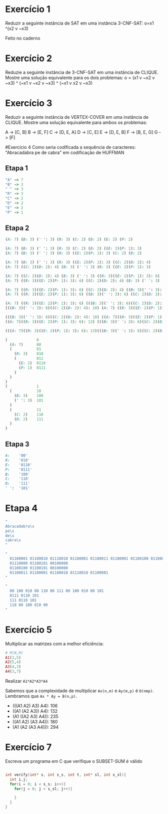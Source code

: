 # Exercício 1
Reduzir a seguinte instância de SAT em uma instância 3-CNF-SAT: o=x1 ^(x2 v ~x3)

Feito no caderno

# Exercício 2

Reduzie a seguinte instância de 3-CNF-SAT em uma instância de CLIQUE. Mostre uma solução equivalente para os dois problemas:
o = (x1 v ~x2 v ~x3) ^ (~x1 v ~x2 v ~x3) ^ (~x1 v x2 v ~x3)

# Exercício 3
Reduzir a seguinte instância de VERTEX-COVER em uma instância de CLIQUE. Mostre uma solução equivalente para ambos os problemas:

A -> [C, B]
B -> [E, F]
C -> [D, E, A]
D -> [C, E]
E -> [D, E, B]
F -> [B, E, G]
G -> [F]

#Exercício 4
Como seria codificada a sequência de caracteres:
"Abracadabra pe de cabra" em codificação de HUFFMAN

## Etapa 1
```ruby
"A" -> 7
"B" -> 3
" " -> 3
"R" -> 3
"C" -> 2
"D" -> 2
"E" -> 2
"P" -> 1
```

## Etapa 2

```ruby
(A: 7) (B: 3) (' ': 3) (R: 3) (C: 2) (D: 2) (E: 2) (P: 2)

(A: 7) (B: 3) (' ': 3) (R: 3) (C: 2) (D: 2) ((E: 2)(P: 1): 3)
(A: 7) (B: 3) (' ': 3) (R: 3) ((E: 2)(P: 1): 3) (C: 2) (D: 2)

(A: 7) (B: 3) (' ': 3) (R: 3) ((E: 2)(P: 1): 3) ((C: 2)(D: 2): 4)
(A: 7) ((C: 2)(D: 2): 4) (B: 3) (' ': 3) (R: 3) ((E: 2)(P: 1): 3)

(A: 7) ((C: 2)(D: 2): 4) (B: 3) (' ': 3) ((R: 3)((E: 2)(P: 1): 3): 6)
(A: 7) ((R: 3)((E: 2)(P: 1): 3): 6) ((C: 2)(D: 2): 4) (B: 3) (' ': 3)

(A: 7) ((R: 3)((E: 2)(P: 1): 3): 6) ((C: 2)(D: 2): 4) ((B: 3)(' ': 3): 6)
(A: 7) ((R: 3)((E: 2)(P: 1): 3): 6) ((B: 3)(' ': 3): 6) ((C: 2)(D: 2): 4)

(A: 7) ((R: 3)((E: 2)(P: 1): 3): 6) (((B: 3)(' ': 3): 6)((C: 2)(D: 2): 4): 10)
(((B: 3)(' ': 3): 6)((C: 2)(D: 2): 4): 10) (A: 7) ((R: 3)((E: 2)(P: 1): 3): 6)

(((B: 3)(' ': 3): 6)((C: 2)(D: 2): 4): 10) ((A: 7)((R: 3)((E: 2)(P: 1): 3): 6): 13)
((A: 7)((R: 3)((E: 2)(P: 1): 3): 6): 13) (((B: 3)(' ': 3): 6)((C: 2)(D: 2): 4): 10)

(((A: 7)((R: 3)((E: 2)(P: 1): 3): 6): 13)(((B: 3)(' ': 3): 6)((C: 2)(D: 2): 4): 10): 23)

(             0
  (A: 7)      00
  (           01
    (R: 3)    010
    (         011
      (E: 2)  0110
      (P: 1)  0111
    )
  )
)
(             1
  (           10
    (B: 3)    100
    (' ': 3)  101
  )
  (           11
    (C: 2)    110
    (D: 2)    111
  )
)

```

## Etapa 3

```ruby
A:    '00'
R:    '010'
E:    '0110'
P:    '0111'
B:    '100'
C:    '110'
D:    '111'
' ':  '101'
```

# Etapa 4
```ruby
"
Abracadabra\s
pe\s
de\s
cabra\s
"

"
  01100001 01100010 01110010 01100001 01100011 01100001 01100100 01100001 01100010 01110010 01100001 00100000
  01110000 01100101 00100000
  01100100 01100101 00100000
  01100011 01100001 01100010 01110010 01100001
"

"
  00 100 010 00 110 00 111 00 100 010 00 101
  0111 0110 101
  111 0110 101
  110 00 100 010 00
"
```

# Exercício 5
Multiplicar as matrizes com a melhor eficiência:
```ruby
# M(N,M)
A1(2,5)
A2(5,4)
A3(4,3)
A4(3,7)
```
Realizar `A1*A2*A3*A4`

Sabemos que a complexidade de multiplicar `Ax(n,m)` e `Ay(m,p)` é `O(nmp)`.
Lembramos que `Ax * Ay = B(n,p)`.

- (((A1 A2) A3) A4): 106
- ((A1 (A2 A3)) A4): 132
- (A1 ((A2 A3) A4)): 235
- ((A1 A2) (A3 A4)): 180
- (A1 (A2 (A3 A4))): 294

# Exercício 7

Escreva um programa em C que verifique o SUBSET-SUM é válido

```c

int verify(int* s, int s_s, int t, int* sl, int s_sl){
  int i,j;
  for(i = 0; i < s_s; i++){
    for(j = 0; j < s_sl; j++){

    }
  }
}


```
